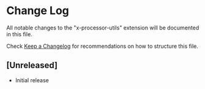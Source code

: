 # Change Log

All notable changes to the "x-processor-utils" extension will be documented in this file.

Check [Keep a Changelog](http://keepachangelog.com/) for recommendations on how to structure this file.

## [Unreleased]

- Initial release